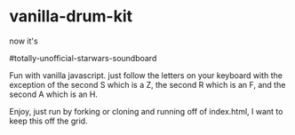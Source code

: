 # vanilla-drum-kit
now it's

#totally-unofficial-starwars-soundboard

Fun with vanilla javascript.
just follow the letters on your keyboard with the exception of the second S which is a Z, the second R which is an F, and the second A which is an H.

Enjoy, just run by forking or cloning and running off of index.html, I want to keep this off the grid. 

